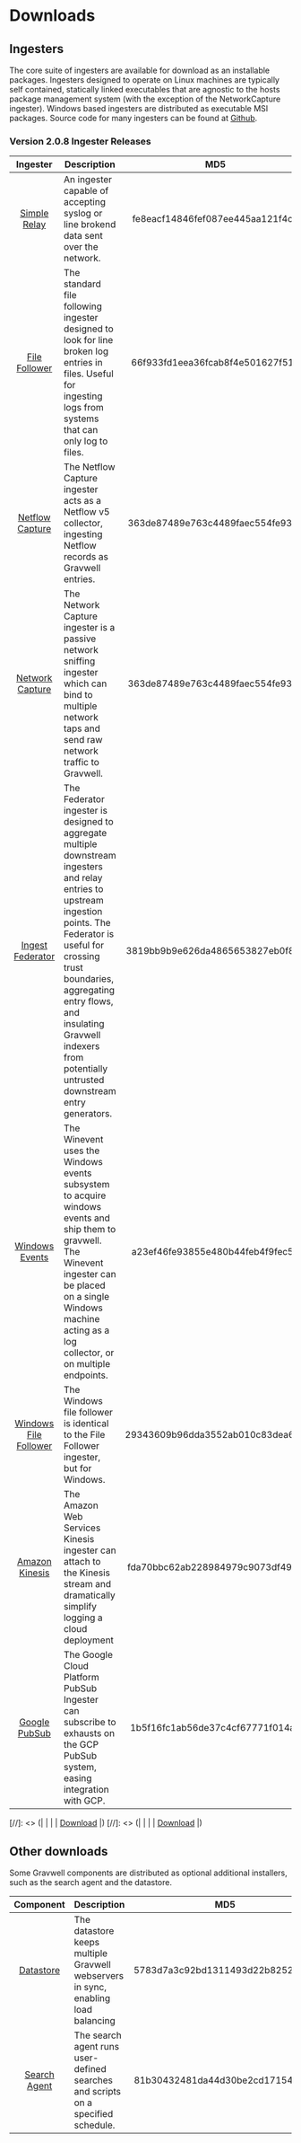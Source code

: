 # Downloads

## Ingesters

The core suite of ingesters are available for download as an installable packages.  Ingesters designed to operate on Linux machines are typically self contained, statically linked executables that are agnostic to the hosts package management system (with the exception of the NetworkCapture ingester).  Windows based ingesters are distributed as executable MSI packages.  Source code for many ingesters can be found at [Github](https://github.com/gravwell/ingesters).


### Version 2.0.8 Ingester Releases
| Ingester | Description | MD5 | More Info |
|:--------:|-------------|:---:|----------:|
| [Simple Relay](#!ingesters/ingesters.md#Simple_Relay) | An ingester capable of accepting syslog or line brokend data sent over the network. |fe8eacf14846fef087ee445aa121f4c7| [Download](https://update.gravwell.io/files/gravwell_simple_relay_installer_2.0.8.tar.bz2)|
| [File Follower](#!ingesters/ingesters.md#File_Follower) | The standard file following ingester designed to look for line broken log entries in files.  Useful for ingesting logs from systems that can only log to files. |66f933fd1eea36fcab8f4e501627f518| [Download](https://update.gravwell.io/files/gravwell_file_follow_installer_2.0.8.tar.bz2) |
| [Netflow Capture](#!ingesters/ingesters.md#Netflow_Ingester) | The Netflow Capture ingester acts as a Netflow v5 collector, ingesting Netflow records as Gravwell entries. |363de87489e763c4489faec554fe93e1| [Download](http://update.gravwell.io/files/gravwell_netflow_capture_installer_2.0.8.tar.bz2) |
| [Network Capture](#!ingesters/ingesters.md#Network_Ingester) | The Network Capture ingester is a passive network sniffing ingester which can bind to multiple network taps and send raw network traffic to Gravwell. |363de87489e763c4489faec554fe93e1| [Download](https://update.gravwell.io/files/gravwell_network_capture_installer_2.0.8.tar.bz2) |
| [Ingest Federator](#!ingesters/ingesters.md#Federator_Ingester) | The Federator ingester is designed to aggregate multiple downstream ingesters and relay entries to upstream ingestion points.  The Federator is useful for crossing trust boundaries, aggregating entry flows, and insulating Gravwell indexers from potentially untrusted downstream entry generators. |3819bb9b9e626da4865653827eb0f8cb| [Download](https://update.gravwell.io/files/gravwell_federator_installer_2.0.8.tar.bz2) |
| [Windows Events](#!ingesters/ingesters.md#Windows_Event_Service) | The Winevent uses the Windows events subsystem to acquire windows events and ship them to gravwell.  The Winevent ingester can be placed on a single Windows machine acting as a log collector, or on multiple endpoints. |a23ef46fe93855e480b44feb4f9fec57| [Download](https://update.gravwell.io/files/gravwell_win_events_2.0.8.msi) |
| [Windows File Follower](#!ingesters/ingesters.md#File_Follower) | The Windows file follower is identical to the File Follower ingester, but for Windows. |29343609b96dda3552ab010c83dea663| [Download](https://update.gravwell.io/files/gravwell_file_follow_2.0.8.msi) |
| [Amazon Kinesis](#!ingesters/ingesters.md#Kinesis_Ingester) | The Amazon Web Services Kinesis ingester can attach to the Kinesis stream and dramatically simplify logging a cloud deployment |fda70bbc62ab228984979c9073df4902| [Download](https://update.gravwell.io/files/gravwell_kinesis_ingest_installer_2.0.8.tar.bz2)|
| [Google PubSub](#!ingesters/ingesters.md#GCP_PubSub) | The Google Cloud Platform PubSub Ingester can subscribe to exhausts on the GCP PubSub system, easing integration with GCP. |1b5f16fc1ab56de37c4cf67771f014a9| [Download](https://update.gravwell.io/files/gravwell_pubsub_ingest_installer_2.0.8.tar.bz2)|

[//]: <> (| [](#!ingesters/ingesters.md#) | | | [Download](https://update.gravwell.io/files/) |)
[//]: <> (| [](#!ingesters/ingesters.md#) | | | [Download](https://update.gravwell.io/files/) |)

## Other downloads

Some Gravwell components are distributed as optional additional installers, such as the search agent and the datastore.

| Component | Description | MD5 | More Info |
|:---------:|-------------|:---:|----------:|
| [Datastore](#!distributed/frontend.md) | The datastore keeps multiple Gravwell webservers in sync, enabling load balancing |5783d7a3c92bd1311493d22b82526320| [Download](https://update.gravwell.io/files/gravwell_datastore_installer_2.0.8.tar.bz2) |
| [Search Agent](#!scripting/scheduledsearch.md) | The search agent runs user-defined searches and scripts on a specified schedule. |81b30432481da44d30be2cd171542370| [Download](https://update.gravwell.io/files/gravwell_searchagent_installer_2.0.8.tar.bz2) |
